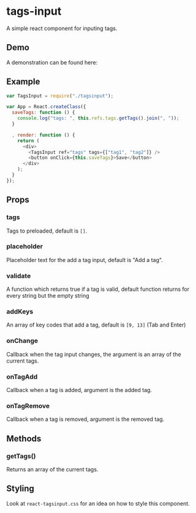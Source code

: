 # tags-input

A simple react component for inputing tags.

## Demo

A demonstration can be found here: 

## Example

```js
var TagsInput = require("./tagsinput");

var App = React.createClass({
  saveTags: function () {
    console.log("tags: ", this.refs.tags.getTags().join(", "));
  }

  , render: function () {
    return (
      <div>
        <TagsInput ref="tags" tags={["tag1", "tag2"]} />
        <button onClick={this.saveTags}>Save</button>
      </div>
    );
  }
});
```

## Props

### tags

Tags to preloaded, default is `[]`.

### placeholder

Placeholder text for the add a tag input, default is "Add a tag".

### validate

A function which returns true if a tag is valid, default function returns for every string but the empty string 

### addKeys 

An array of key codes that  add a tag, default is `[9, 13]` (Tab and Enter)

### onChange

Callback when the tag input changes, the argument is an array of the current tags.

### onTagAdd

Callback when a tag is added, argument is the added tag.

### onTagRemove

Callback when a tag is removed, argument is the removed tag.

## Methods

### getTags()

Returns an array of the current tags.

## Styling

Look at `react-tagsinput.css` for an idea on how to style this component.
